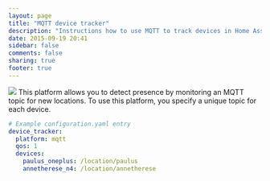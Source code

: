 ```yaml
---
layout: page
title: "MQTT device tracker"
description: "Instructions how to use MQTT to track devices in Home Assistant."
date: 2015-09-19 20:41
sidebar: false
comments: false
sharing: true
footer: true
---
```


<img src='/images/supported_brands/mqtt.png' class='brand pull-right' />
This platform allows you to detect presence by monitoring an MQTT topic for new locations. To use this
platform, you specify a unique topic for each device.

```yaml
# Example configuration.yaml entry
device_tracker:
  platform: mqtt
  qos: 1
  devices:
    paulus_oneplus: /location/paulus
    annetherese_n4: /location/annetherese
```
